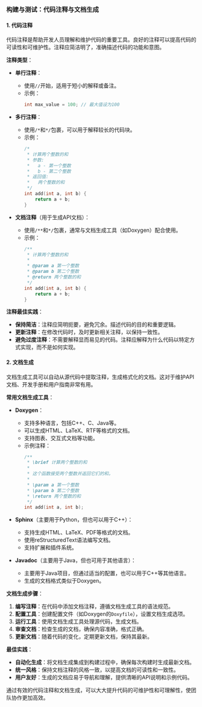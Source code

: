 ### 构建与测试：代码注释与文档生成

#### 1. **代码注释**

代码注释是帮助开发人员理解和维护代码的重要工具。良好的注释可以提高代码的可读性和可维护性。注释应简洁明了，准确描述代码的功能和意图。

**注释类型**：

- **单行注释**：
  - 使用`//`开始，适用于短小的解释或备注。
  - 示例：
    ```cpp
    int max_value = 100; // 最大值设为100
    ```

- **多行注释**：
  - 使用`/*`和`*/`包裹，可以用于解释较长的代码块。
  - 示例：
    ```cpp
    /*
     * 计算两个整数的和
     * 参数:
     *   a - 第一个整数
     *   b - 第二个整数
     * 返回值:
     *   两个整数的和
     */
    int add(int a, int b) {
        return a + b;
    }
    ```

- **文档注释**（用于生成API文档）：
  - 使用`/**`和`*/`包裹，通常与文档生成工具（如Doxygen）配合使用。
  - 示例：
    ```cpp
    /**
     * 计算两个整数的和
     * 
     * @param a 第一个整数
     * @param b 第二个整数
     * @return 两个整数的和
     */
    int add(int a, int b) {
        return a + b;
    }
    ```

**注释最佳实践**：

- **保持简洁**：注释应简明扼要，避免冗余。描述代码的目的和重要逻辑。
- **更新注释**：在修改代码时，及时更新相关注释，以保持一致性。
- **避免过度注释**：不需要解释显而易见的代码。注释应解释为什么代码以特定方式实现，而不是如何实现。

#### 2. **文档生成**

文档生成工具可以自动从源代码中提取注释，生成格式化的文档。这对于维护API文档、开发手册和用户指南非常有用。

**常用文档生成工具**：

- **Doxygen**：
  - 支持多种语言，包括C++、C、Java等。
  - 可以生成HTML、LaTeX、RTF等格式的文档。
  - 支持图表、交互式文档等功能。
  - 示例注释：
    ```cpp
    /**
     * \brief 计算两个整数的和
     *
     * 这个函数接受两个整数并返回它们的和。
     *
     * \param a 第一个整数
     * \param b 第二个整数
     * \return 两个整数的和
     */
    int add(int a, int b);
    ```

- **Sphinx**（主要用于Python，但也可以用于C++）：
  - 支持生成HTML、LaTeX、PDF等格式的文档。
  - 使用reStructuredText语法编写文档。
  - 支持扩展和插件系统。

- **Javadoc**（主要用于Java，但也可用于其他语言）：
  - 主要用于Java项目，但通过适当的配置，也可以用于C++等其他语言。
  - 生成的文档格式类似于Doxygen。

**文档生成步骤**：

1. **编写注释**：在代码中添加文档注释，遵循文档生成工具的语法规范。
2. **配置工具**：创建配置文件（如Doxygen的`Doxyfile`），设置文档生成选项。
3. **运行工具**：使用文档生成工具处理源代码，生成文档。
4. **审查文档**：检查生成的文档，确保内容准确，格式正确。
5. **更新文档**：随着代码的变化，定期更新文档，保持其最新。

**最佳实践**：

- **自动化生成**：将文档生成集成到构建过程中，确保每次构建时生成最新文档。
- **统一风格**：保持文档注释的风格一致，以提高文档的可读性和一致性。
- **用户友好**：生成的文档应易于导航和理解，提供清晰的API说明和示例代码。

通过有效的代码注释和文档生成，可以大大提升代码的可维护性和可理解性，使团队协作更加高效。